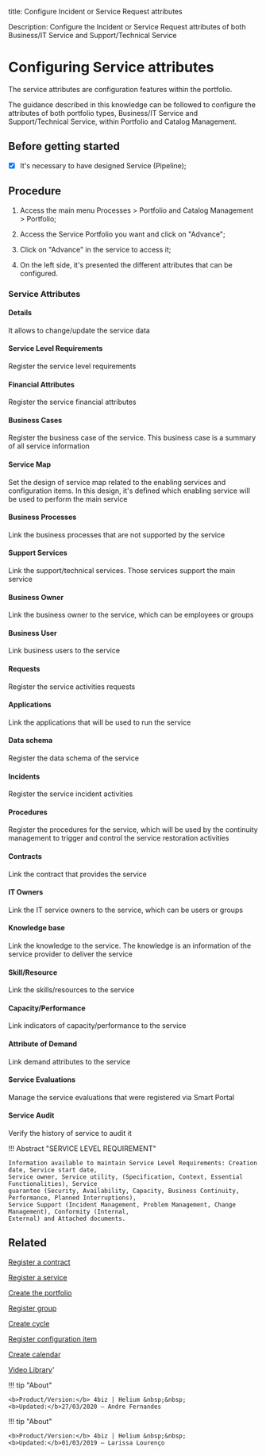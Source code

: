 title: Configure Incident or Service Request attributes

Description: Configure the Incident or Service Request attributes of both
Business/IT Service and Support/Technical Service

Configuring Service attributes
==============================

The service attributes are configuration features within the portfolio.

The guidance described in this knowledge can be followed to configure the
attributes of both portfolio types, Business/IT Service and Support/Technical
Service, within Portfolio and Catalog Management.

Before getting started
----------------------

-   [X] It's necessary to have designed Service (Pipeline);

Procedure
---------

1.  Access the main menu Processes \> Portfolio and Catalog Management \>
    Portfolio;

2.  Access the Service Portfolio you want and click on "Advance";

3.  Click on "Advance" in the service to access it;

4.  On the left side, it's presented the different attributes that can be
    configured.

### Service Attributes

#### Details

It allows to change/update the service data

#### Service Level Requirements

Register the service level requirements

#### Financial Attributes

Register the service financial attributes

#### Business Cases

Register the business case of the service. This business case is a summary of
all service information

#### Service Map

Set the design of service map related to the enabling services and configuration
items. In this design, it's defined which enabling service will be used to
perform the main service

#### Business Processes

Link the business processes that are not supported by the service

#### Support Services

Link the support/technical services. Those services support the main service

#### Business Owner

Link the business owner to the service, which can be employees or groups

#### Business User

Link business users to the service

#### Requests

Register the service activities requests

#### Applications

Link the applications that will be used to run the service

#### Data schema

Register the data schema of the service

#### Incidents

Register the service incident activities

#### Procedures

Register the procedures for the service, which will be used by the continuity
management to trigger and control the service restoration activities

#### Contracts

Link the contract that provides the service

#### IT Owners

Link the IT service owners to the service, which can be users or groups

#### Knowledge base

Link the knowledge to the service. The knowledge is an information of the
service provider to deliver the service

#### Skill/Resource

Link the skills/resources to the service

#### Capacity/Performance

Link indicators of capacity/performance to the service

#### Attribute of Demand

Link demand attributes to the service

#### Service Evaluations

Manage the service evaluations that were registered via Smart Portal

#### Service Audit

Verify the history of service to audit it

!!! Abstract "SERVICE LEVEL REQUIREMENT"

~~~~~~~~~~~~~~~~~~~~~~~~~~~~~~~~~~~~~~~~~~~~~~~~~~~~~~~~~~~~~~~~~~~~~~~~~~~~~~~~
Information available to maintain Service Level Requirements: Creation date, Service start date,
Service owner, Service utility, (Specification, Context, Essential Functionalities), Service
guarantee (Security, Availability, Capacity, Business Continuity, Performance, Planned Interruptions),
Service Support (Incident Management, Problem Management, Change Management), Conformity (Internal,
External) and Attached documents.
~~~~~~~~~~~~~~~~~~~~~~~~~~~~~~~~~~~~~~~~~~~~~~~~~~~~~~~~~~~~~~~~~~~~~~~~~~~~~~~~

Related
-------

[Register a
contract](/en-us/4biz-helium/additional-features/contract-management/use/register-contract.html)

[Register a
service](/en-us/4biz-helium/processes/portfolio-and-catalog/use/register-a-service.html)

[Create the
portfolio](/en-us/4biz-helium/processes/portfolio-and-catalog/use/create-the-portfolio.html)

[Register
group](/en-us/4biz-helium/initial-settings/access-settings/user/register-groups.html)

[Create
cycle](/en-us/4biz-helium/platform-administration/time/create-cycle.html)

[Register configuration
item](/en-us/4biz-helium/processes/configuration/use/register-CI.html)

[Create
calendar](/en-us/4biz-helium/platform-administration/time/create-calendar.html)

[Video
Library](https://www.youtube.com/playlist?list=PLB5qK2uzf2RNx1eXRaihDR_bxXjGhgFut)'

!!! tip "About"

~~~~~~~~~~~~~~~~~~~~~~~~~~~~~~~~~~~~~~~~~~~~~~~~~~~~~~~~~~~~~~~~~~~~~~~~~~~~~~~~
<b>Product/Version:</b> 4biz | Helium &nbsp;&nbsp;
<b>Updated:</b>27/03/2020 – Andre Fernandes
~~~~~~~~~~~~~~~~~~~~~~~~~~~~~~~~~~~~~~~~~~~~~~~~~~~~~~~~~~~~~~~~~~~~~~~~~~~~~~~~


!!! tip "About"

    <b>Product/Version:</b> 4biz | Helium &nbsp;&nbsp;
    <b>Updated:</b>01/03/2019 – Larissa Lourenço


